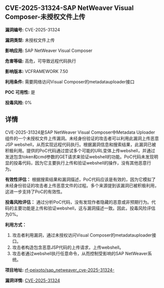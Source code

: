 ## CVE-2025-31324-SAP NetWeaver Visual Composer-未授权文件上传

**漏洞编号:** CVE-2025-31324

**漏洞类型:** 未授权文件上传

**影响应用:** SAP NetWeaver Visual Composer

**危害等级:** 高危，可导致远程代码执行

**影响版本:** VCFRAMEWORK 7.50

**利用条件:** 需要网络访问Visual Composer的metadatauploader接口

**POC 可用性:** 是

**投毒风险:** 0%

## 详情

CVE-2025-31324是SAP NetWeaver Visual Composer中Metadata Uploader组件的一个未授权文件上传漏洞。未经身份验证的攻击者可以利用此漏洞上传恶意JSP webshell，从而实现远程代码执行。根据漏洞信息和搜索结果，此漏洞已被积极利用。提供的PoC代码通过尝试多个可能的URL变体上传webshell，并通过发送包含token和cmd参数的GET请求来验证webshell的功能。PoC代码未发现明显的投毒代码，因为它主要执行上传和验证webshell的操作，没有其他恶意行为。

**有效性评估：**
根据搜索结果和漏洞描述，PoC代码应该是有效的，因为它模拟了未经身份验证的攻击者上传恶意文件的过程。多个来源提到该漏洞已被积极利用，这进一步支持了PoC的有效性。

**投毒风险评估：**
通过分析PoC代码，没有发现作者隐藏的恶意或非预期行为。代码的主要功能是上传和验证webshell，这与漏洞描述一致。因此，投毒风险评估为0%。

**利用方式：**
1.  攻击者利用漏洞，通过未授权访问Visual Composer的metadatauploader接口。
2.  攻击者构造包含恶意JSP代码的上传请求，上传webshell。
3.  攻击者通过webshell执行任意命令，从而控制受影响的SAP NetWeaver系统。

**项目地址:** [rf-peixoto/sap_netweaver_cve-2025-31324-](https://github.com/rf-peixoto/sap_netweaver_cve-2025-31324-)

**漏洞详情:** [CVE-2025-31324](https://nvd.nist.gov/vuln/detail/CVE-2025-31324)